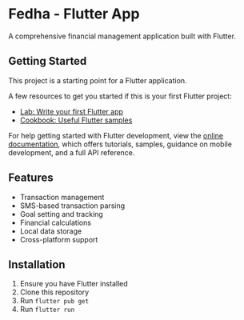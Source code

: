 # Fedha - Flutter App

A comprehensive financial management application built with Flutter.

## Getting Started

This project is a starting point for a Flutter application.

A few resources to get you started if this is your first Flutter project:

- [Lab: Write your first Flutter app](https://docs.flutter.dev/get-started/codelab)
- [Cookbook: Useful Flutter samples](https://docs.flutter.dev/cookbook)

For help getting started with Flutter development, view the
[online documentation](https://docs.flutter.dev/), which offers tutorials,
samples, guidance on mobile development, and a full API reference.

## Features

- Transaction management
- SMS-based transaction parsing
- Goal setting and tracking
- Financial calculations
- Local data storage
- Cross-platform support

## Installation

1. Ensure you have Flutter installed
2. Clone this repository
3. Run `flutter pub get`
4. Run `flutter run`